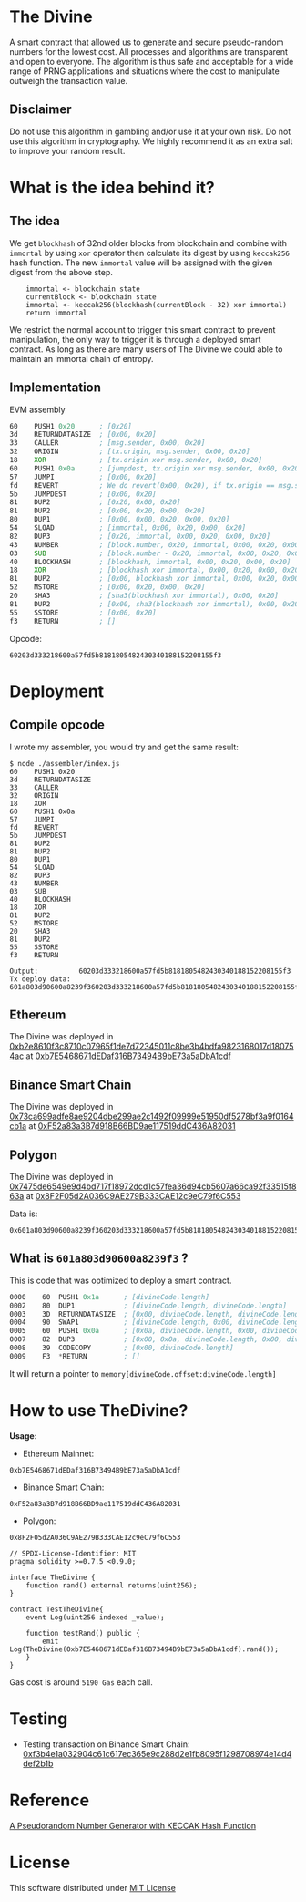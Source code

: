 # The Divine

A smart contract that allowed us to generate and secure pseudo-random numbers for the lowest cost. All processes and algorithms are transparent and open to everyone. The algorithm is thus safe and acceptable for a wide range of PRNG applications and situations where the cost to manipulate outweigh the transaction value.

## Disclaimer

Do not use this algorithm in gambling and/or use it at your own risk. Do not use this algorithm in cryptography. We highly recommend it as an extra salt to improve your random result.

# What is the idea behind it?

## The idea

We get `blockhash` of 32nd older blocks from blockchain and combine with `immortal` by using `xor` operator then calculate its digest by using `keccak256` hash function. The new `immortal` value will be assigned with the given digest from the above step.

```
    immortal <- blockchain state
    currentBlock <- blockchain state
    immortal <- keccak256(blockhash(currentBlock - 32) xor immortal)
    return immortal
```

We restrict the normal account to trigger this smart contract to prevent manipulation, the only way to trigger it is through a deployed smart contract. As long as there are many users of The Divine we could able to maintain an immortal chain of entropy.

## Implementation

EVM assembly

```asm
60    PUSH1 0x20      ; [0x20]
3d    RETURNDATASIZE  ; [0x00, 0x20]
33    CALLER          ; [msg.sender, 0x00, 0x20]
32    ORIGIN          ; [tx.origin, msg.sender, 0x00, 0x20]
18    XOR             ; [tx.origin xor msg.sender, 0x00, 0x20]
60    PUSH1 0x0a      ; [jumpdest, tx.origin xor msg.sender, 0x00, 0x20]
57    JUMPI           ; [0x00, 0x20]
fd    REVERT          ; We do revert(0x00, 0x20), if tx.origin == msg.sender
5b    JUMPDEST        ; [0x00, 0x20]
81    DUP2            ; [0x20, 0x00, 0x20]
81    DUP2            ; [0x00, 0x20, 0x00, 0x20]
80    DUP1            ; [0x00, 0x00, 0x20, 0x00, 0x20]
54    SLOAD           ; [immortal, 0x00, 0x20, 0x00, 0x20]
82    DUP3            ; [0x20, immortal, 0x00, 0x20, 0x00, 0x20]
43    NUMBER          ; [block.number, 0x20, immortal, 0x00, 0x20, 0x00, 0x20]
03    SUB             ; [block.number - 0x20, immortal, 0x00, 0x20, 0x00, 0x20]
40    BLOCKHASH       ; [blockhash, immortal, 0x00, 0x20, 0x00, 0x20]
18    XOR             ; [blockhash xor immortal, 0x00, 0x20, 0x00, 0x20]
81    DUP2            ; [0x00, blockhash xor immortal, 0x00, 0x20, 0x00, 0x20]
52    MSTORE          ; [0x00, 0x20, 0x00, 0x20]
20    SHA3            ; [sha3(blockhash xor immortal), 0x00, 0x20]
81    DUP2            ; [0x00, sha3(blockhash xor immortal), 0x00, 0x20]
55    SSTORE          ; [0x00, 0x20]
f3    RETURN          ; []
```

Opcode:

```
60203d333218600a57fd5b8181805482430340188152208155f3
```

# Deployment

## Compile opcode

I wrote my assembler, you would try and get the same result:

```
$ node ./assembler/index.js 
60    PUSH1 0x20
3d    RETURNDATASIZE
33    CALLER
32    ORIGIN
18    XOR
60    PUSH1 0x0a
57    JUMPI
fd    REVERT
5b    JUMPDEST
81    DUP2
81    DUP2
80    DUP1
54    SLOAD
82    DUP3
43    NUMBER
03    SUB
40    BLOCKHASH
18    XOR
81    DUP2
52    MSTORE
20    SHA3
81    DUP2
55    SSTORE
f3    RETURN

Output:          60203d333218600a57fd5b8181805482430340188152208155f3
Tx deploy data:  601a803d90600a8239f360203d333218600a57fd5b8181805482430340188152208155f3
```

## Ethereum

The Divine was deployed in [0xb2e8610f3c8710c07965f1de7d72345011c8be3b4bdfa9823168017d180754ac](https://etherscan.io/tx/0xb2e8610f3c8710c07965f1de7d72345011c8be3b4bdfa9823168017d180754ac) at [0xb7E5468671dEDaf316B73494B9bE73a5aDbA1cdf](https://etherscan.io/address/0xb7E5468671dEDaf316B73494B9bE73a5aDbA1cdf)

## Binance Smart Chain

The Divine was deployed in [0x73ca699adfe8ae9204dbe299ae2c1492f09999e51950df5278bf3a9f0164cb1a](https://bscscan.com/tx/0x73ca699adfe8ae9204dbe299ae2c1492f09999e51950df5278bf3a9f0164cb1a) at [0xF52a83a3B7d918B66BD9ae117519ddC436A82031](https://bscscan.com/address/0xF52a83a3B7d918B66BD9ae117519ddC436A82031)

## Polygon

The Divine was deployed in [0x7475de6549e9d4bd717f18972dcd1c57fea36d94cb5607a66ca92f33515f863a](https://polygonscan.com/tx/0x7475de6549e9d4bd717f18972dcd1c57fea36d94cb5607a66ca92f33515f863a) at [0x8F2F05d2A036C9AE279B333CAE12c9eC79f6C553](https://polygonscan.com/address/0x8f2f05d2a036c9ae279b333cae12c9ec79f6c553#code)

Data is:

```
0x601a803d90600a8239f360203d333218600a57fd5b8181805482430340188152208155f3
```

## What is `601a803d90600a8239f3` ?

This is code that was optimized to deploy a smart contract.

```asm
0000    60  PUSH1 0x1a      ; [divineCode.length]
0002    80  DUP1            ; [divineCode.length, divineCode.length]
0003    3D  RETURNDATASIZE  ; [0x00, divineCode.length, divineCode.length]
0004    90  SWAP1           ; [divineCode.length, 0x00, divineCode.length]
0005    60  PUSH1 0x0a      ; [0x0a, divineCode.length, 0x00, divineCode.length]
0007    82  DUP3            ; [0x00, 0x0a, divineCode.length, 0x00, divineCode.length]
0008    39  CODECOPY        ; [0x00, divineCode.length]
0009    F3  *RETURN         ; []
```

It will return a pointer to `memory[divineCode.offset:divineCode.length]`

# How to use TheDivine?

**Usage:**

- Ethereum Mainnet: 
```
0xb7E5468671dEDaf316B73494B9bE73a5aDbA1cdf
```
- Binance Smart Chain: 
```
0xF52a83a3B7d918B66BD9ae117519ddC436A82031
```
- Polygon: 
```
0x8F2F05d2A036C9AE279B333CAE12c9eC79f6C553
```

```solidity
// SPDX-License-Identifier: MIT
pragma solidity >=0.7.5 <0.9.0;

interface TheDivine {
    function rand() external returns(uint256);
}

contract TestTheDivine{
    event Log(uint256 indexed _value);

    function testRand() public {
        emit Log(TheDivine(0xb7E5468671dEDaf316B73494B9bE73a5aDbA1cdf).rand());
    }
}
```

Gas cost is around `5190 Gas` each call.

# Testing

- Testing transaction on Binance Smart Chain: [0xf3b4e1a032904c61c617ec365e9c288d2e1fb8095f1298708974e14d4def2b1b](https://bscscan.com/tx/0xf3b4e1a032904c61c617ec365e9c288d2e1fb8095f1298708974e14d4def2b1b#eventlog)

# Reference

[A Pseudorandom Number Generator with KECCAK Hash Function ](http://www.ijcee.org/papers/439-JE503.pdf)

# License

This software distributed under [MIT License](https://github.com/chiro-hiro/thedivine/blob/master/LICENSE)
